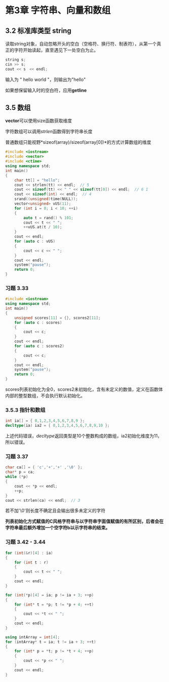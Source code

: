 # 第3章 字符串、向量和数组

##  3.2 标准库类型 string

读取string对象，自动忽略开头的空白（空格符、换行符、制表符），从第一个真正的字符开始读起，直至遇见下一处空白为止。

```c++
string s;
cin >> s;
cout << s　<< endl;
```

 输入为 "   hello world   "，则输出为"hello"

如果想保留输入时的空白符，应用**getline**

## 3.5 数组

**vector**可以使用size函数获取维度

字符数组可以调用*strlen*函数得到字符串长度

普通数组只能视野*sizeof(array)/sizeof(array[0])*的方式计算数组的维度

```c++
#include <iostream>
#include <vector>
#include <ctime>
using namespace std;
int main()
{
	char tt[] = "hello";
	cout << strlen(tt) << endl;  // 5
	cout << sizeof(tt) << " " << sizeof(tt[0]) << endl;  // 6 1
	cout << sizeof(int) << endl;  // 4
	srand((unsigned)time(NULL));
	vector<unsigned> vUS(11);
	for (int i = 0; i < 10; ++i)
	{
		auto t = rand() % 101;
		cout << t << " ";
		++vUS.at(t / 10);
	}
	cout << endl;
	for (auto c : vUS)
	{
		cout << c << " ";
	}
	cout << endl;
	system("pause");
	return 0;
}
```

### 习题 3.33

```c++
#include <iostream>
using namespace std;
int main()
{
	unsigned scores[11] = {}, scores2[11];
	for (auto c : scores)
	{
		cout << c;
	}
	cout << endl;
	for (auto c : scores2)
	{
		cout << c;
	}
	cout << endl;
	system("pause");
	return 0;
}
```

scores列表初始化为全0，scores2未初始化，含有未定义的数值，定义在函数体内部的整型数组，不会执行默认初始化。

### 3.5.3 指针和数组

```c++
int ia[] = { 0,1,2,3,4,5,6,7,8,9 };
decltype(ia) ia2 = { 0,1,2,3,4,5,6,7,8,9,10 };
```

上述代码错误，*decltype*返回类型是10个整数构成的数组，ia2初始化维度为11，所以错误。

### 习题 3.37 

```c++
char ca[] = { 'c','+','+' ,'\0' };
char* p = ca;
while (*p)
{
    cout << *p << endl;
    ++p;
}
cout << strlen(ca) << endl;  // 3
```

若不加'\0'则长度不确定且会输出很多未定义的字符

**列表初始化方式赋值的C风格字符串与以字符串字面值赋值的有所区别，后者会在字符串最后额外增加一个空字符b以示字符串的结束。**

### 习题 3.42 - 3.44

```c++
for (int(&r)[4] : ia)
{
    for (int t : r)
    {
        cout << t << " ";
    }
    cout << endl;
}
```

```c++
for (int(*p)[4] = ia; p != ia + 3; ++p)
{
    for (int* t = *p; t != *p + 4; ++t)
    {
        cout << *t << " ";
    }
    cout << endl;
}
```

```c++
using intArray = int[4];
for (intArray* t = ia; t != ia + 3; ++t)
{
    for (int* p = *t; p != *t + 4; ++p)
    {
        cout << *p << " ";
    }
    cout << endl;
}
```